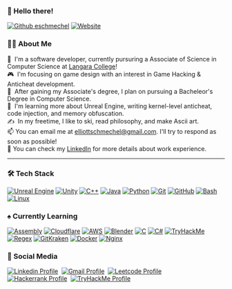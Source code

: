 ### 👾&nbsp;Hello there!
[![Github eschmechel](https://img.shields.io/github/followers/eschmechel?label=follow&style=social)](https://github.com/eschmechel)&nbsp;[![Website](https://img.shields.io/website?url=https://eschmechel.dev&up_color=blueviolet&down_color=red&logo=%23F38020&label=eschmechel.dev&link=https%3A%2F%2Feschmechel.dev)](https://eschmechel.dev)&nbsp;
### 👨‍💻&nbsp;About Me

📓&nbsp; I'm a software developer, currently pursuring a Associate of Science in Computer Science at <a href="https://langara.ca">Langara College</a>! \
🎮&nbsp; I'm focusing on game design with an interest in Game Hacking & Anticheat development.\
🎯&nbsp; After gaining my Associate's degree, I plan on pursuing a Bacheleor's Degree in Computer Science.\
🌱&nbsp; I'm learning more about Unreal Engine, writing kernel-level anticheat, code injection, and memory obfuscation.\
✍️&nbsp; In my freetime, I like to ski, read philosophy, and make Ascii art.\
📫&nbsp;You can email me at elliottschmechel@gmail.com. I'll try to respond as soon as possible!\
📄&nbsp;You can check my [LinkedIn](https://www.linkedin.com/in/eschmechel/) for more details about work experience.&nbsp;<hr>
### 🛠️&nbsp;Tech Stack
[![Unreal Engine](https://go-skill-icons.vercel.app/api/icons?i=unrealengine&titles=true)](https://www.unrealengine.com/)
[![Unity](https://go-skill-icons.vercel.app/api/icons?i=unity&titles=true)](https://unity.com/)
[![C++](https://go-skill-icons.vercel.app/api/icons?i=cpp&titles=true)](https://en.cppreference.com/w/cpp/)
[![Java](https://go-skill-icons.vercel.app/api/icons?i=java&titles=true)](https://dev.java/)
[![Python](https://go-skill-icons.vercel.app/api/icons?i=python&titles=true)](https://www.python.org/)
[![Git](https://go-skill-icons.vercel.app/api/icons?i=git&titles=true)](https://git-scm.com/)
[![GitHub](https://go-skill-icons.vercel.app/api/icons?i=github&titles=true)](https://github.com/)
[![Bash](https://go-skill-icons.vercel.app/api/icons?i=bash&titles=true)](https://www.gnu.org/software/bash/)
[![Linux](https://go-skill-icons.vercel.app/api/icons?i=linux&titles=true)](https://www.kernel.org/)
### ♠️&nbsp;Currently Learning
[![Assembly](https://go-skill-icons.vercel.app/api/icons?i=assembly&titles=true)](https://en.wikipedia.org/wiki/Assembly_language)
[![Cloudflare](https://go-skill-icons.vercel.app/api/icons?i=cloudflare&titles=true)](https://www.cloudflare.com)
[![AWS](https://go-skill-icons.vercel.app/api/icons?i=aws&titles=true)](https://aws.amazon.com/)
[![Blender](https://go-skill-icons.vercel.app/api/icons?i=blender&titles=true)](https://www.blender.org/)
[![C](https://go-skill-icons.vercel.app/api/icons?i=c&titles=true)](https://en.cppreference.com/w/c/language.html)
[![C#](https://go-skill-icons.vercel.app/api/icons?i=cs&titles=true)](https://learn.microsoft.com/en-us/dotnet/csharp/)
[![TryHackMe](https://go-skill-icons.vercel.app/api/icons?i=tryhackme&titles=true)](https://tryhackme.com/)
[![Regex](https://go-skill-icons.vercel.app/api/icons?i=regex&titles=true)](https://en.wikipedia.org/wiki/Regular_expression)
[![GitKraken](https://go-skill-icons.vercel.app/api/icons?i=gitkraken&titles=true)](https://www.gitkraken.com/)
[![Docker](https://go-skill-icons.vercel.app/api/icons?i=docker&titles=true)](https://docker.com/)
[![Nginx](https://go-skill-icons.vercel.app/api/icons?i=nginx&titles=true)](https://nginx.org)
### 📱&nbsp;Social Media
[![Linkedin Profile](https://go-skill-icons.vercel.app/api/icons?i=linkedin)](https://www.linkedin.com/eschmechel)&nbsp;
[![Gmail Profile](https://go-skill-icons.vercel.app/api/icons?i=gmail)](mailto:elliottschmechel@gmail.com)&nbsp;
[![Leetcode Profile](https://go-skill-icons.vercel.app/api/icons?i=leetcode)](https://leetcode.com/u/eschmechel/)&nbsp;
[![Hackerrank Profile](https://go-skill-icons.vercel.app/api/icons?i=hackerrank)](https://www.hackerrank.com/profile/elliottschmechel)&nbsp;
[![TryHackMe Profile](https://go-skill-icons.vercel.app/api/icons?i=tryhackme)](https://tryhackme.com/p/eschmechel)&nbsp;
